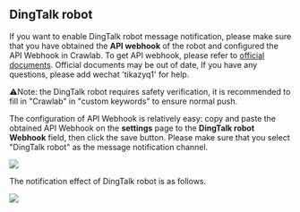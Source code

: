 ## DingTalk robot

If you want to enable DingTalk robot message notification, please make sure that you have obtained the **API webhook** of the robot and configured the API Webhook in Crawlab. To get API webhook, please refer to [official documents](https://ding-doc.dingtalk.com/doc#/serverapi2/qf2nxq/26eaddd5). Official documents may be out of date, If you have any questions, please add wechat 'tikazyq1' for help.

⚠️Note: the DingTalk robot requires safety verification, it is recommended to fill in "Crawlab" in "custom keywords" to ensure normal push.

The configuration of API Webhook is relatively easy: copy and paste the obtained API Webhook on the **settings** page to the **DingTalk robot Webhook** field, then click the save button. Please make sure that you select "DingTalk robot" as the message notification channel.

![](http://static-docs.crawlab.cn/mysetting.png)

The notification effect of DingTalk robot is as follows.

![](http://static-docs.crawlab.cn/notification-dingtalk.jpg)

